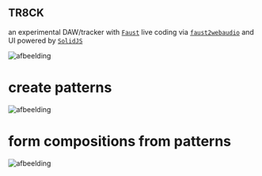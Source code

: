 ## TR8CK

an experimental DAW/tracker with [`Faust`](https://faust.grame.fr/) live coding via [`faust2webaudio`](https://github.com/grame-cncm/faust2webaudio) and UI powered by [`SolidJS`](https://www.solidjs.com/)

![afbeelding](https://user-images.githubusercontent.com/10504064/194711333-443b2891-679e-4931-83f9-86e9af43d904.png)

# create patterns
![afbeelding](https://user-images.githubusercontent.com/10504064/194711560-eb68c80d-7164-4e16-ac09-2deb6f93b6fb.png)

# form compositions from patterns
![afbeelding](https://user-images.githubusercontent.com/10504064/194711611-6bfff893-359f-4e8d-814e-bf9ac4cb8849.png)
